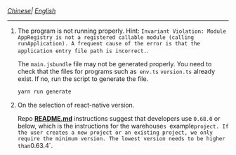 _[Chinese](./README.zh.md)| [English](./README.md)_

---

1. The program is not running properly. Hint: `Invariant Violation: Module AppRegistry is not a registered callable module (calling runApplication). A frequent cause of the error is that the application entry file path is incorrect.`.

   The `main.jsbundle` file may not be generated properly. You need to check that the files for programs such as` env.ts` `version.ts` already exist. If no, run the script to generate the file.

   ```bash
   yarn run generate
   ```

2. On the selection of react-native version.

   Repo **[README.md](./README.md)** instructions suggest that developers use `0.68.0` or below, which is the instructions for the warehouse`s `example` project. If the user creates a new project or an existing project, we only require the minimum version. The lowest version needs to be higher than `0.63.4`.
